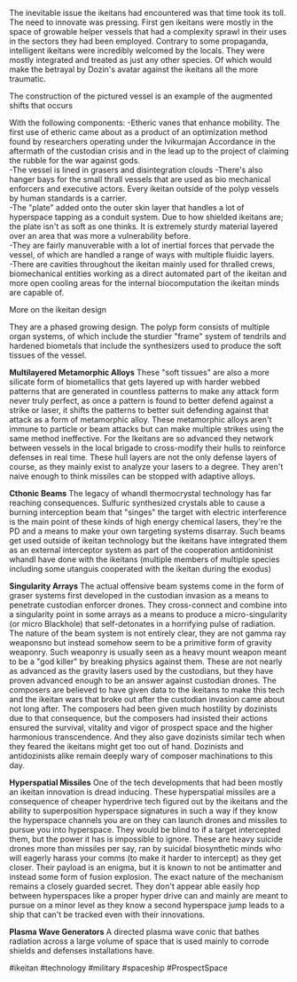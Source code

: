 

The inevitable issue the ikeitans had encountered was that time took its toll.  The need to innovate was pressing.  First gen ikeitans were mostly in the space of growable helper vessels that had a complexity sprawl in their uses in the sectors they had been employed.   Contrary to some propaganda, intelligent ikeitans were incredibly welcomed by the locals.  They were mostly integrated and treated as just any other species.  Of which would make the betrayal by Dozin's avatar against the ikeitans all the more traumatic.  

The construction of the pictured vessel is an example of the augmented shifts that occurs

With the following components:
-Etheric vanes that enhance mobility.  The first use of etheric came about as a product of an optimization method found by researchers operating under the Ivikurmajan Accordance in the aftermath of the custodian crisis and in the lead up to the project of claiming the rubble for the war against gods.  
-The vessel is lined in grasers and disintegration clouds
-There's also hanger bays for the small thrall vessels that are used as bio mechanical enforcers and executive actors.  Every ikeitan outside of the polyp vessels by human standards is a carrier.  
-The "plate" added onto the outer skin layer that handles a lot of hyperspace tapping as a conduit system.  Due to how shielded ikeitans are; the plate isn't as soft as one thinks.  It is extremely sturdy material layered over an area that was more a vulnerability before.  
-They are fairly manuverable with a lot of inertial forces that pervade the vessel, of which are handled a range of ways with multiple fluidic layers.   
-There are cavities throughout the ikeitan mainly used for thralled crews, biomechanical entities working as a direct automated part of the ikeitan and more open cooling areas for the internal biocomputation the ikeitan minds are capable of. 

More on the ikeitan design

They are a phased growing design.  The polyp form consists of multiple organ systems, of which include the sturdier "frame" system of tendrils and hardened biometals that include the synthesizers used to produce the soft tissues of the vessel. 


**Multilayered Metamorphic Alloys**
These "soft tissues" are also a more silicate form of biometallics that gets layered up with harder webbed patterns that are generated in countless patterns to make any attack form never truly perfect, as once a pattern is found to better defend against a strike or laser, it shifts the patterns to better suit defending against that attack as a form of metamorphic alloy.  These metamorphic alloys aren't immune to particle or beam attacks but can make multiple strikes using the same method ineffective.  For the Ikeitans are so advanced they network between vessels in the local brigade to cross-modify their hulls to reinforce defenses in real time.  These hull layers are not the only defense layers of course, as they mainly exist to analyze your lasers to a degree.  They aren't naive enough to think missiles can be stopped with adaptive alloys.  

**Cthonic Beams**
The legacy of whandl thermocrystal technology has far reaching consequences.  Sulfuric synthesized crystals able to cause a burning interception beam that "singes" the target with electric interference is the main point of these kinds of high energy chemical lasers, they're the PD and a means to make your own targeting systems disarray.  Such beams get used outside of ikeitan technology but the ikeitans have integrated them as an external interceptor system as part of the cooperation antidoninist whandl have done with the ikeitans (multiple members of multiple species including some utanguis cooperated with the ikeitan during the exodus) 

**Singularity Arrays**
The actual offensive beam systems come in the form of graser systems first developed in the custodian invasion as a means to penetrate custodian enforcer drones.  They cross-connect and combine into a singularity point in some arrays as a means to produce a micro-singularity (or micro Blackhole) that self-detonates in a horrifying pulse of radiation.  The nature of the beam system is not entirely clear, they are not gamma ray weaponsno but instead somehow seem to be a primitive form of gravity weaponry.  Such weaponry is usually seen as a heavy mount weapon meant to be a "god killer" by breaking physics against them.  These are not nearly as advanced as the gravity lasers used by the custodians, but they have proven advanced enough to be an answer against custodian drones.  The composers are believed to have given data to the ikeitans to make this tech and the ikeitan wars that broke out after the custodian invasion came about not long after.  The composers had been given much hostility by dozinists due to that consequence, but the composers had insisted their actions ensured the survival, vitality and vigor of prospect space and the higher harmonious transcendence.  And they also gave dozinists similar tech when they feared the ikeitans might get too out of hand.  Dozinists and antidozinists alike remain deeply wary of composer machinations to this day.

**Hyperspatial Missiles**
One of the tech developments that had been mostly an ikeitan innovation is dread inducing.  These hyperspatial missiles are a consequence of cheaper hyperdrive tech figured out by the ikeitans and the ability to superposition hyperspace signatures in such a way if they know the hyperspace channels you are on they can launch drones and missiles to pursue you into hyperspace.  They would be blind to if a target intercepted them, but the power it has is impossible to ignore.  These are heavy suicide drones more than missiles per say, ran by suicidal biosynthetic minds who will eagerly harass your comms (to make it harder to intercept) as they get closer.  Their payload is an enigma, but it is known to not be antimatter and instead some form of fusion explosion.  The exact nature of the mechanism remains a closely guarded secret.  They don't appear able easily hop between hyperspaces like a proper hyper drive can and mainly are meant to pursue on a minor level as they know a second hyperspace jump leads to a ship that can't be tracked even with their innovations.

**Plasma Wave Generators**
A directed plasma wave conic that bathes radiation across a large volume of space that is used mainly to corrode shields and defenses installations have.  

#ikeitan 
#technology 
#military 
#spaceship 
#ProspectSpace 